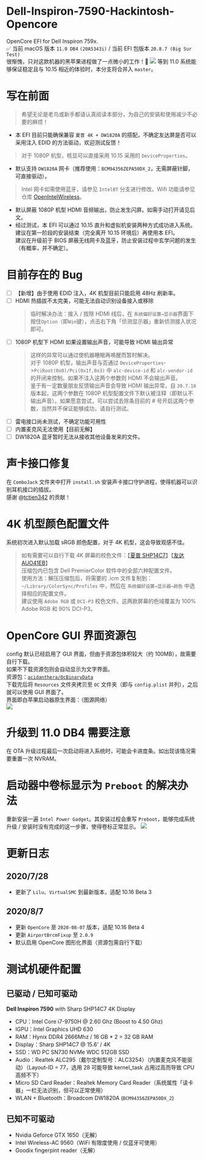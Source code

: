 # Dell-Inspiron-7590-Hackintosh-Opencore
OpenCore EFI for Dell Inspiron 759x.    
✅ 当前 macOS 版本 `11.0 DB4`  `(20A5343i)` / 当前 EFI 包版本 `20.8.7 (Big Sur Test)`       
很惭愧，只对这款机器的黑苹果进程做了一点微小的工作！🐸
![](https://oss.pm-z.tech/img/11111.jpg)
等到 11.0 系统能够保证稳定且与 10.15 相近的体验时，本分支将合并入 `master`。

# 写在前面
> 希望无论是老鸟或新手都请认真阅读本部分，为自己的安装和使用减少不必要的麻烦！
* 本 EFI 目前只能确保兼容 `夏普 4K + DW1820A` 的搭配，不确定友达屏是否可以采用注入 EDID 的方法驱动，欢迎测试反馈！
> 对于 1080P 机型，核显可以直接采用 10.15 采用的 `DeviceProperties`。
* 默认支持 `DW1820A` 网卡（推荐使用：`BCM94356ZEPA50DX_2`，无需屏蔽针脚，可直接驱动）。
> Intel 网卡如需使用蓝牙，请参见 `IntelBT` 分支进行修改。Wifi 功能请参见仓库 [OpenIntelWireless](https://github.com/OpenIntelWireless/itlwm)。
* 默认屏蔽 1080P 机型 HDMI 音频输出，防止发生闪屏。如需手动打开请见后文。
* 经过测试，本 EFI 可以通过 10.15 直升和虚拟机安装两种方式成功进入系统。建议在第一阶段的安装结束（完全离开 10.15 环境后）再使用本 EFI。<br>建议在升级前于 BIOS 屏蔽无线网卡及蓝牙，防止安装过程中玄学问题的发生（有概率，并不确定）。

# 目前存在的 Bug
- [ ] 【新增】由于使用 EDID 注入，4K 机型目前只能启用 48Hz 刷新率。
- [ ] HDMI 热插拔不太完美，可能无法自动识别设备接入或移除
    > 临时解决办法：接入 / 拔除 HDMI 线后，在 `系统偏好设置→显示器`界面下按住`Option`（即`Win`键），点击右下角「侦测显示器」重新侦测接入状况即可。
- [ ] 1080P 机型下 HDMI 如果设置输出声音，可能导致 HDMI 输出异常
    > 这样的异常可以通过使机器睡眠再唤醒而暂时解决。<br>对于 1080P 机型，输出声音与否通过 `DeviceProperties`->`PciRoot(0x0)/Pci(0x1f,0x3)` 中 `alc-device-id` 和 `alc-vendor-id` 的开闭来控制。如果不注入这两个参数则 HDMI 不会输出声音。<br>鉴于有一定数量朋友反馈输出声音会导致 HDMI 输出异常，自 `20.7.16` 版本起，这两个参数在 1080P 机型配置文件下默认被注释（即默认不输出声音）。如果愿意尝试，可以尝试去除条目前的 # 号开启这两个参数，当然并不保证能够成功，请自行测试。
- [ ] 雷电接口尚未测试，不确定功能可用性
- [ ] 内置麦克风无法使用【目前无解】
- [ ] DW1820A 蓝牙暂时无法从接收其他设备发来的文件。

# 声卡接口修复
在 `ComboJack` 文件夹中打开 `install.sh` 安装声卡接口守护进程，使得机器可以识别耳机接口的插拔。        
感谢 @[tctien342](https://github.com/tctien342) 的贡献！

# 4K 机型颜色配置文件
系统初次进入默认加载 sRGB 颜色配置，对于 4K 机型，这会导致观感不佳。
> 如有需要可以自行下载 4K 屏幕的校色文件：【[夏普 SHP14C7](http://oss.pm-z.tech/temp_files/SHP14C7_ICC.zip)】【[友达 AUO41EB](http://oss.pm-z.tech/temp_files/AUO41EB_ICC.zip)】<br>压缩包内已包含 Dell PremierColor 软件中的全部六种配置文件。<br>使用方法：解压压缩包后，将需要的 .icm 文件复制到：`~/Library/ColorSync/Profiles` 中，然后在 `系统偏好设置→显示器→颜色` 中选择相应的配置文件。<br>建议使用 `Adobe RGB` 或 `DCI-P3` 校色文件。这两款屏幕的色域覆盖为 100% Adobe RGB 和 90% DCI-P3。

# OpenCore GUI 界面资源包
config 默认已经启用了 GUI 界面，但由于资源包体积较大（约 100MB），故需要自行下载。  
如果不下载资源包则会自动显示为文字界面。  
资源包：[`acidanthera/OcBinaryData`](https://github.com/acidanthera/OcBinaryData)  
下载完后将 `Resources` 文件夹拷贝至 `OC` 文件夹（即与 `config.plist` 并列），之后就可以使用 GUI 界面了。  
界面即白苹果启动器原生界面：（图源网络）  
![](https://imacos.top/wp-content/uploads/2020/06/%E6%88%AA%E5%B1%8F2020-06-19-%E4%B8%8B%E5%8D%882.09.20.png)

# 升级到 11.0 DB4 需要注意
在 OTA 升级过程最后一次启动将进入系统时，可能会卡进度条。如出现该情况需要重置一次 NVRAM。

# 启动器中卷标显示为 `Preboot` 的解决办法
重新安装一遍 `Intel Power Gadget`。其安装过程会重写 `Preboot`，能够完成系统升级 / 安装时没有完成的这一步骤，使得卷标正常显示。
![](https://oss.pm-z.tech/img/Screen%20Shot%202020-08-07%20at%2011.58.38%20PM.png)

# 更新日志
## 2020/7/28
* 更新了 `Lilu`、`VirtualSMC` 到最新版本，适配 10.16 Beta 3

## 2020/8/7
* 更新  `OpenCore` 至 `2020-08-07` 版本，适配 10.16 Beta 4
* 更新 `AirportBrcmFixup` 至 `2.0.9`
* 默认启用 OpenCore 图形化界面（资源包需自行下载）

# 测试机硬件配置
## 已驱动 / 已知可驱动
**Dell Inspiron 7590** with Sharp SHP14C7 4K Display
* CPU：Intel Core i7-9750H @ 2.60 Ghz (Boost to 4.50 Ghz)
* IGPU：Intel Graphics UHD 630
* RAM：Hynix DDR4 2666Mhz / 16 GB * 2 = 32 GB RAM
* Display：Sharp SHP14C7 @ 15.6' / 4K
* SSD：WD PC SN730 NVMe WDC 512GB SSD
* Audio：Realtek ALC295（戴尔定制型号：ALC3254）（内置麦克风不能驱动）（Layout-ID = 77，选用 28 可能导致 kernel_task 占用过高而导致 CPU 高频不下）
* Micro SD Card Reader：Realtek Memory Card Reader（系统属性「读卡器」一栏无法识别，但可以正常使用）
* WLAN + Bluetooth：Broadcom DW1820A (`BCM94356ZEPA50DX_2`)

## 已知不可驱动
* Nvidia Geforce GTX 1650（无解）
* Intel Wireless-AC 9560（WiFi 有限度使用 / 仅蓝牙可使用）
* Goodix fingerpint reader（无解）

